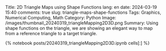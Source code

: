 ﻿Title: 2D Triangle Maps using Shape Functions
lang: en
date: 2024-03-19 15:40
comments: true
slug: triangle-maps-shape-functions
Tags: Graphics, Numerical Computing, Math
Category: Python
Image: /images/thumbnail_20240319_triangleMapping2D3D.png
Summary: Using shape functions on the triangle, we are showing an elegant way to map from a reference triangle to a target triangle.

{% notebook posts/20240319_triangleMapping2D3D.ipynb cells[:] %}

